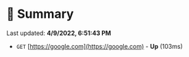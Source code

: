 # 📖 Summary
Last updated: **4/9/2022, 6:51:43 PM**

- `GET` [https://google.com](https://google.com) - **Up** (103ms)
